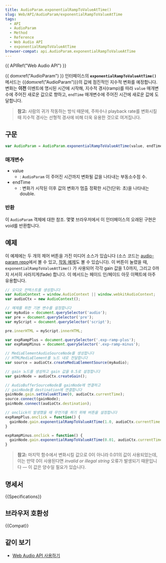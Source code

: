 ```yaml
---
title: AudioParam.exponentialRampToValueAtTime()
slug: Web/API/AudioParam/exponentialRampToValueAtTime
tags:
  - API
  - AudioParam
  - Method
  - Reference
  - Web Audio API
  - exponentialRampToValueAtTime
browser-compat: api.AudioParam.exponentialRampToValueAtTime
---
```

{{ APIRef("Web Audio API") }}

{{ domxref("AudioParam") }} 인터페이스의 **`exponentialRampToValueAtTime()`** 메서드는 {{domxref("AudioParam")}}의 값에 점진적인 지수적 변화를 예정합니다. 변화는 **이전** 이벤트에 명시된 시간에 시작해, 지수적 경사(ramp)를 따라 `value` 매개변수에 주어진 새로운 값으로 향하고, `endTime` 매개변수에 주어진 시간에 새로운 값에 도달합니다.

> **참고:** 사람의 귀가 작동하는 방식 때문에,
> 주파수나 playback rate를 변화시킬 때
> 지수적 경사는 선형적 경사에 비해 더욱 유용한 것으로 여겨집니다.

## 구문

```js
var AudioParam = AudioParam.exponentialRampToValueAtTime(value, endTime)
```

### 매개변수

- value
  - : `AudioParam` 이 주어진 시간까지 변화될 값을 나타내는 부동소수점 수.
- endTime
  - : 변화가 시작된 이후 값의 변화가 멈출 정확한 시간(단위: 초)을 나타내는 double.

### 반환

이 `AudioParam` 객체에 대한 참조. 몇몇 브라우저에서 이 인터페이스의 오래된 구현은 void를 반환합니다.

## 예제

이 예제에는 두 개의 제어 버튼을 가진 미디어 소스가 있습니다 (소스 코드는 [audio-param
repo](https://github.com/mdn/webaudio-examples/tree/master/audio-param)에서 볼 수 있고, [작동 예제](https://mdn.github.io/webaudio-examples/audio-param/)도 볼 수 있습니다). 이 버튼이 눌렸을 때, `exponentialRampToValueAtTime()` 가 사용되어 각각 gain 값을 1.0까지, 그리고 0까지 서서히 사라지게(fade) 합니다. 이 메서드는 페이드 인/페이드 아웃 이펙트에 아주 유용합니다.

```js
// 오디오 컨텍스트를 생성합니다
var AudioContext = window.AudioContext || window.webkitAudioContext;
var audioCtx = new AudioContext();

// 예제를 위한 기본 변수를 설정합니다
var myAudio = document.querySelector('audio');
var pre = document.querySelector('pre');
var myScript = document.querySelector('script');

pre.innerHTML = myScript.innerHTML;

var expRampPlus = document.querySelector('.exp-ramp-plus');
var expRampMinus = document.querySelector('.exp-ramp-minus');

// MediaElementAudioSourceNode를 생성합니다
// HTMLMediaElement를 노드 내로 전달합니다
var source = audioCtx.createMediaElementSource(myAudio);

// gain 노드를 생성하고 gain 값을 0.5로 설정합니다
var gainNode = audioCtx.createGain();

// AudioBufferSourceNode를 gainNode에 연결하고
// gainNode를 destination에 연결합니다
gainNode.gain.setValueAtTime(0, audioCtx.currentTime);
source.connect(gainNode);
gainNode.connect(audioCtx.destination);

// onclick이 발생했을 때 무언가를 하기 위해 버튼을 설정합니다
expRampPlus.onclick = function() {
  gainNode.gain.exponentialRampToValueAtTime(1.0, audioCtx.currentTime + 2);
}

expRampMinus.onclick = function() {
  gainNode.gain.exponentialRampToValueAtTime(0.01, audioCtx.currentTime + 2);
}
```

> **참고:** 마지막 함수에서 변화시킬 값으로 0이 아니라 0.01의 값이 사용되었는데,
> 이는 만약 0이 사용된다면
> _invalid or illegal string_ 오류가 발생되기 때문입니다 — 이 값은 양수일 필요가 있습니다.

## 명세서

{{Specifications}}

## 브라우저 호환성

{{Compat}}

## 같이 보기

- [Web Audio API 사용하기](/ko/docs/Web/API/Web_Audio_API/Using_Web_Audio_API)
